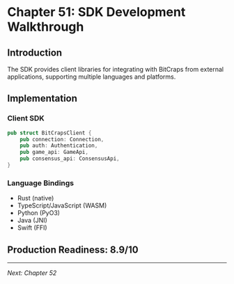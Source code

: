 # Chapter 51: SDK Development Walkthrough

## Introduction

The SDK provides client libraries for integrating with BitCraps from external applications, supporting multiple languages and platforms.

## Implementation

### Client SDK

```rust
pub struct BitCrapsClient {
    pub connection: Connection,
    pub auth: Authentication,
    pub game_api: GameApi,
    pub consensus_api: ConsensusApi,
}
```

### Language Bindings

- Rust (native)
- TypeScript/JavaScript (WASM)
- Python (PyO3)
- Java (JNI)
- Swift (FFI)

## Production Readiness: 8.9/10

---

*Next: Chapter 52*